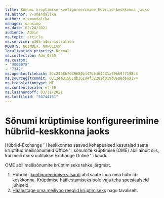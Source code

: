 ```yaml
---
title: Sõnumi krüptimise konfigureerimine hübriid-keskkonna jaoks
ms.author: v-smandalika
author: v-smandalika
manager: dansimp
ms.date: 02/24/2021
audience: Admin
ms.topic: article
ms.service: o365-administration
ROBOTS: NOINDEX, NOFOLLOW
localization_priority: Normal
ms.collection: Adm_O365
ms.custom:
- "9000078"
- "7342"
ms.openlocfilehash: 22c2468b7639680b447b6464431a79b69f7198c3
ms.sourcegitcommit: 6312ee31561db36104f32282d019d069ede69174
ms.translationtype: MT
ms.contentlocale: et-EE
ms.lasthandoff: 03/11/2021
ms.locfileid: "50744161"
---
```

# <a name="configure-message-encryption-for-a-hybrid-environment"></a>Sõnumi krüptimise konfigureerimine hübriid-keskkonna jaoks

Hübriid-Exchange ' i keskkonnas saavad kohapealsed kasutajad saata krüptitud meilisõnumeid Office ' i sõnumite krüptimise (OME) abil ainult siis, kui meili marsruutitakse Exchange Online ' i kaudu.

OME abil meilisõnumite krüptimiseks tehke järgmist.

1. Hübriid- [konfigureerimise viisardi](https://docs.microsoft.com/Exchange/hybrid-configuration-wizard) abil saate luua oma hübriid-keskkonna. Krüptimise häälestamiseks pole vaja teha spetsiaalseid juhiseid.
2. [Häälestage oma meilivoo reeglid krüptimiseks](https://docs.microsoft.com/microsoft-365/compliance/define-mail-flow-rules-to-encrypt-email) nagu tavaliselt.


